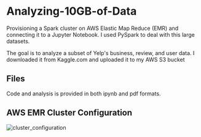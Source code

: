 # Analyzing-10GB-of-Data

Provisioning a Spark cluster on AWS Elastic Map Reduce (EMR) and connecting it to a Jupyter Notebook. I used PySpark to deal with this large datasets.

The goal is to analyze a subset of Yelp's business, review, and user data. I downloaded it from Kaggle.com and uploaded it to my AWS S3 bucket

## Files

Code and analysis is provided in both ipynb and pdf formats.

## AWS EMR Cluster Configuration

![cluster_configuration](https://user-images.githubusercontent.com/60671004/121269341-a63ea780-c88d-11eb-8977-81902687012e.png)
